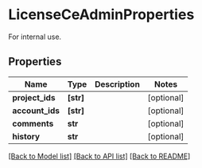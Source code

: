 # LicenseCeAdminProperties

For internal use.
## Properties
Name | Type | Description | Notes
------------ | ------------- | ------------- | -------------
**project_ids** | **[str]** |  | [optional] 
**account_ids** | **[str]** |  | [optional] 
**comments** | **str** |  | [optional] 
**history** | **str** |  | [optional] 

[[Back to Model list]](../README.md#documentation-for-models) [[Back to API list]](../README.md#documentation-for-api-endpoints) [[Back to README]](../README.md)


